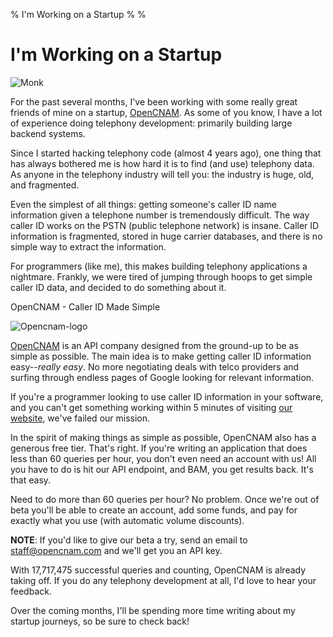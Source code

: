 % I'm Working on a Startup
%
%

# I'm Working on a Startup

![Monk][]

For the past several months, I've been working with some really great friends of
mine on a startup, [OpenCNAM][]. As some of you know, I have a lot of experience
doing telephony development: primarily building large backend systems.

Since I started hacking telephony code (almost 4 years ago), one thing that has
always bothered me is how hard it is to find (and use) telephony data. As anyone
in the telephony industry will tell you: the industry is huge, old, and
fragmented.

Even the simplest of all things: getting someone's caller ID name information
given a telephone number is tremendously difficult. The way caller ID works on
the PSTN (public telephone network) is insane. Caller ID information is
fragmented, stored in huge carrier databases, and there is no simple way to
extract the information.

For programmers (like me), this makes building telephony applications a
nightmare. Frankly, we were tired of jumping through hoops to get simple caller
ID data, and decided to do something about it.

OpenCNAM - Caller ID Made Simple

![Opencnam-logo][]

[OpenCNAM][1] is an API company designed from the ground-up to be as simple as
possible. The main idea is to make getting caller ID information easy--*really
easy*. No more negotiating deals with telco providers and surfing through
endless pages of Google looking for relevant information.

If you're a programmer looking to use caller ID information in your software,
and you can't get something working within 5 minutes of visiting [our
website][], we've failed our mission.

In the spirit of making things as simple as possible, OpenCNAM also has a
generous free tier. That's right. If you're writing an application that does
less than 60 queries per hour, you don't even need an account with us! All you
have to do is hit our API endpoint, and BAM, you get results back. It's that
easy.

Need to do more than 60 queries per hour? No problem. Once we're out of beta
you'll be able to create an account, add some funds, and pay for exactly what
you use (with automatic volume discounts). 

**NOTE**: If you'd like to give our beta a try, send an email to
[staff@opencnam.com][] and we'll get you an API key.

With 17,717,475 successful queries and counting, OpenCNAM is already taking off.
If you do any telephony development at all, I'd love to hear your feedback.

Over the coming months, I'll be spending more time writing about my startup
journeys, so be sure to check back!

  [Monk]: ./images/116559130-1-monk.jpg.scaled696.jpg
  [OpenCNAM]: http://www.opencnam.com/ "OpenCNAM - Caller ID Simplified"
  [Opencnam-logo]: http://getfile6.posterous.com/getfile/files.posterous.com/temp-2012-04-08/yhJaDEuIiuhHreesIDJAJHCCzwJhdBfohxCszykGwtpnmFGJFCxfzHuetlxm/opencnam-logo.png.scaled696.png
  [1]: http://www.opencnam.com/ "OpenCNAM - Caller ID Made Simple"
  [our website]: http://www.opencnam.com/ "OpenCNAM"
  [staff@opencnam.com]: mailto:staff@opencnam.com
